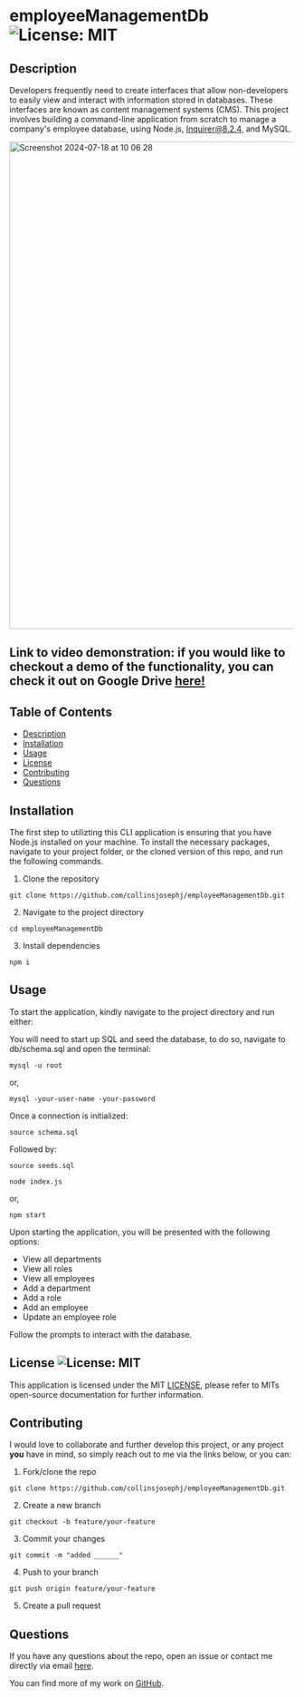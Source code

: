 # employeeManagementDb    ![License: MIT](https://img.shields.io/badge/License-MIT-yellow.svg)


## Description

Developers frequently need to create interfaces that allow non-developers to easily view and interact with information stored in databases. These interfaces are known as content management systems (CMS). This project involves building a command-line application from scratch to manage a company's employee database, using Node.js, Inquirer@8.2.4, and MySQL.

<img width="860" alt="Screenshot 2024-07-18 at 10 06 28" src="https://github.com/user-attachments/assets/827daf51-e41b-4777-a5c5-e0cb31a523e4">

## Link to video demonstration: if you would like to checkout a demo of the functionality, you can check it out on Google Drive [here!](https://drive.google.com/file/d/1RVYeIsPO4BanOIvPBq0G1QXi-gTxXO2X/view?usp=sharing)

## Table of Contents

- [Description](#description)
- [Installation](#installation)
- [Usage](#usage)
- [License](#license)
- [Contributing](#contributing)
- [Questions](#questions)

## Installation

The first step to utilizting this CLI application is ensuring that you have Node.js installed on your machine. To install the necessary packages, navigate to your project folder, or the cloned version of this repo, and run the following commands. 


1.  Clone the repository

```
git clone https://github.com/collinsjosephj/employeeManagementDb.git
```

2.  Navigate to the project directory

```
cd employeeManagementDb
```

3.  Install dependencies

```
npm i
```

## Usage

To start the application, kindly navigate to the project directory and run either:

You will need to start up SQL and seed the database, to do so, navigate to db/schema.sql and open the terminal:

```
mysql -u root
```
or, 

```
mysql -your-user-name -your-password
```
Once a connection is initialized:

```
source schema.sql
```

Followed by:

```
source seeds.sql
```
```
node index.js
```
or, 

```
npm start
```

Upon starting the application, you will be presented with the following options:

- View all departments
- View all roles
- View all employees
- Add a department
- Add a role
- Add an employee
- Update an employee role

Follow the prompts to interact with the database.

## License  ![License: MIT](https://img.shields.io/badge/License-MIT-yellow.svg)

This application is licensed under the MIT [LICENSE](https://github.com/collinsjosephj/employeeManagementDb/blob/main/LICENSE), please refer to MITs open-source documentation for further information. 

## Contributing

I would love to collaborate and further develop this project, or any project **you** have in mind, so simply reach out to me via the links below, or you can:


1. Fork/clone the repo
```
git clone https://github.com/collinsjosephj/employeeManagementDb.git
```
2. Create a new branch
```
git checkout -b feature/your-feature
```
3. Commit your changes
```
git commit -m "added ______"
```

4. Push to your branch
```
git push origin feature/your-feature
```

5. Create a pull request

## Questions

If you have any questions about the repo, open an issue or contact me directly via email [here](mailto:collinsjosephj@gmail.com). 

You can find more of my work on [GitHub](https://github.com/collinsjosephj@gmail.com).
